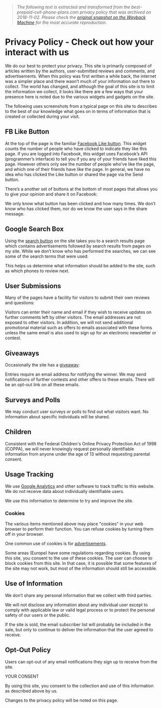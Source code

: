 > *The following text is extracted and transformed from the best-prepaid-cell-phone-plans.com privacy policy that was archived on 2018-11-02. Please check the [original snapshot on the Wayback Machine](https://web.archive.org/web/20181102151825id_/http%3A//www.best-prepaid-cell-phone-plans.com/privacy.html) for the most accurate reproduction.*

# Privacy Policy - Check out how your interact with us

We do our best to protect your privacy. This site is primarily composed of articles written by the authors, user-submitted reviews and comments, and advertisements. When this policy was first written a while back, the internet was a simpler place and there wasn’t much of your information out there to collect. The world has changed, and although the goal of this site is to limit the information we collect, it looks like there are a few ways that your presence here is noted due to the various widgets and gadgets on the site.

The following uses screenshots from a typical page on this site to describes to the best of our knowledge what goes on in terms of information that is created or collected during your visit. 

## FB Like Button  


At the top of the page is the familiar [Facebook Like button](https://developers.facebook.com/docs/reference/plugins/like/). This widget counts the number of people who have clicked to indicate they like this page. If you are logged into Facebook, this widget uses Facebook’s API (programmer’s interface) to tell you if you any of your friends have liked this page. However others only see the number of people who’ve like the page, and which one of their friends have like the page. In general, we have no idea who has clicked the Like button or shared the page via the Send button.

There’s a another set of buttons at the bottom of most pages that allows you to give your opinion and share it on Facebook:  


We only know what button has been clicked and how many times. We don’t know who has clicked them, nor do we know the user says in the share message.  


## Google Search Box  


Using the [search button](https://www.google.com/cse/) on the site takes you to a search results page which contains advertisements followed by search results from pages on my site. While we don’t know who has performed the searches, we can see some of the search terms that were used:  


This helps us determine what information should be added to the site, such as which phones to review next.  


## User Submissions  


Many of the pages have a facility for visitors to submit their own reviews and questions:  


Visitors can enter their name and email if they wish to receive updates on further comments left by other visitors. The email addresses are not exposed to other visitors. In addition, we will not send additional promotional material such as offers to emails associated with these forms unless the same email is also used to sign up for an electronic newsletter or contest.  


## Giveaways

Occasionally the site has a [giveaway](http://www.best-prepaid-cell-phone-plans.com/giveaways.html):  


Entries require an email address for notifying the winner. We may send notifications of further contests and other offers to these emails. There will be an opt-out link on all these emails.  


## Surveys and Polls

We may conduct user surveys or polls to find out what visitors want. No information about specific individuals will be shared.  


## Children

Consistent with the Federal Children's Online Privacy Protection Act of 1998 (COPPA), we will never knowingly request personally identifiable information from anyone under the age of 13 without requesting parental consent.  


## Usage Tracking  


We use [Google Analytics](http://www.google.com/analytics/) and other software to track traffic to this website. We do not receive data about individually identifiable users. 

We use this information to determine to try and improve the site.   


### Cookies

The various items mentioned above may place "cookies" in your web browser to perform their function. You can refuse cookies by turning them off in your browser. 

One common use of cookies is for [advertisements](http://www.best-prepaid-cell-phone-plans.com/ad-affiliate-disclosure.html).

Some areas (Europe) have some regulations regarding cookies. By using this site, you consent to the use of these cookies. The user can choose to block cookies from this site. In that case, it is possible that some features of the site may not work, but most of the information should still be accessible.  


## Use of Information  


We don’t share any personal information that we collect with third parties.

We will not disclose any information about any individual user except to comply with applicable law or valid legal process or to protect the personal safety of our users or the public. 

If the site is sold, the email subscriber list will probably be included in the sale, but only to continue to deliver the information that the user agreed to receive.  


## Opt-Out Policy  


Users can opt-out of any email notifications they sign up to receive from the site.  


YOUR CONSENT

By using this site, you consent to the collection and use of this information as described above by us. 

Changes to the privacy policy will be noted on this page.  

